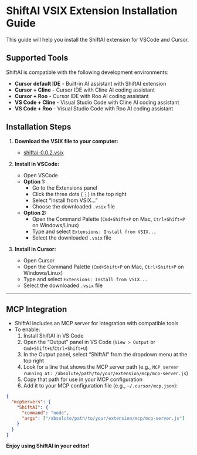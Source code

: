 # ShiftAI VSIX Extension Installation Guide

This guide will help you install the ShiftAI extension for VSCode and Cursor.

## Supported Tools

ShiftAI is compatible with the following development environments:

- **Cursor default IDE** - Built-in AI assistant with ShiftAI extension
- **Cursor + Cline** - Cursor IDE with Cline AI coding assistant
- **Cursor + Roo** - Cursor IDE with Roo AI coding assistant  
- **VS Code + Cline** - Visual Studio Code with Cline AI coding assistant
- **VS Code + Roo** - Visual Studio Code with Roo AI coding assistant

## Installation Steps
1. **Download the VSIX file to your computer:**
   - [shiftai-0.0.2.vsix](https://github.com/deriv-com/deriv-static-content/raw/refs/heads/master/public/scripts/shift-ai/shiftai-0.0.2.vsix)

2. **Install in VSCode:**
   - Open VSCode
   - **Option 1:**
     - Go to the Extensions panel
     - Click the three dots (⋮) in the top right
     - Select “Install from VSIX...”
     - Choose the downloaded `.vsix` file
   - **Option 2:**
     - Open the Command Palette (`Cmd+Shift+P` on Mac, `Ctrl+Shift+P` on Windows/Linux)
     - Type and select `Extensions: Install from VSIX...`
     - Select the downloaded `.vsix` file

3. **Install in Cursor:**
   - Open Cursor
   - Open the Command Palette (`Cmd+Shift+P` on Mac, `Ctrl+Shift+P` on Windows/Linux)
   - Type and select `Extensions: Install from VSIX...`
   - Select the downloaded `.vsix` file

---

## MCP Integration

- ShiftAI includes an MCP server for integration with compatible tools
- To enable:
  1. Install ShiftAI in VS Code
  2. Open the “Output” panel in VS Code (`View > Output` or `Cmd+Shift+U`/`Ctrl+Shift+U`)
  3. In the Output panel, select “ShiftAI” from the dropdown menu at the top right
  4. Look for a line that shows the MCP server path (e.g., `MCP server running at: /absolute/path/to/your/extension/mcp/mcp-server.js`)
  5. Copy that path for use in your MCP configuration
  6. Add it to your MCP configuration file (e.g., `~/.cursor/mcp.json`):

```json
{
  "mcpServers": {
    "ShiftAI": {
      "command": "node",
      "args": ["/absolute/path/to/your/extension/mcp/mcp-server.js"]
    }
  }
}
```

**Enjoy using ShiftAI in your editor!**

